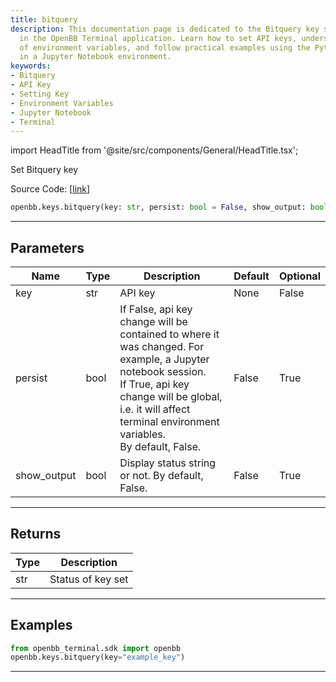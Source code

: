 ```yaml
---
title: bitquery
description: This documentation page is dedicated to the Bitquery key setting process
  in the OpenBB Terminal application. Learn how to set API keys, understand the use
  of environment variables, and follow practical examples using the Python language
  in a Jupyter Notebook environment.
keywords:
- Bitquery
- API Key
- Setting Key
- Environment Variables
- Jupyter Notebook
- Terminal
---
```


import HeadTitle from '@site/src/components/General/HeadTitle.tsx';

<HeadTitle title="keys.bitquery - Reference | OpenBB SDK Docs" />

Set Bitquery key

Source Code: [[link](https://github.com/OpenBB-finance/OpenBB/tree/main/openbb_terminal/keys_model.py#L1059)]

```python
openbb.keys.bitquery(key: str, persist: bool = False, show_output: bool = False)
```

---

## Parameters

| Name | Type | Description | Default | Optional |
| ---- | ---- | ----------- | ------- | -------- |
| key | str | API key | None | False |
| persist | bool | If False, api key change will be contained to where it was changed. For example, a Jupyter notebook session.<br/>If True, api key change will be global, i.e. it will affect terminal environment variables.<br/>By default, False. | False | True |
| show_output | bool | Display status string or not. By default, False. | False | True |


---

## Returns

| Type | Description |
| ---- | ----------- |
| str | Status of key set |
---

## Examples

```python
from openbb_terminal.sdk import openbb
openbb.keys.bitquery(key="example_key")
```

---
